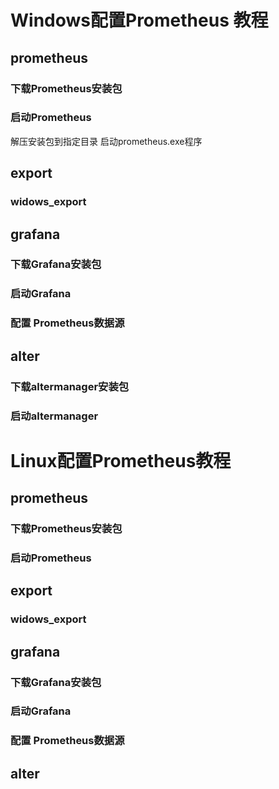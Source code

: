 # Windows配置Prometheus 教程

## prometheus
### 下载Prometheus安装包
[prometheus]: https://prometheus.io/download/
[2.37.9-LTS]: https://github.com/prometheus/prometheus/releases/download/v2.37.9/prometheus-2.37.9.windows-amd64.zip
### 启动Prometheus
解压安装包到指定目录
启动prometheus.exe程序

## export 
### widows_export

## grafana
### 下载Grafana安装包
### 启动Grafana
### 配置 Prometheus数据源

## alter
### 下载altermanager安装包
[altermanager]: https://github.com/prometheus/alertmanager/releases/download/v0.26.0/alertmanager-0.26.0.windows-amd64.zip
### 启动altermanager



# Linux配置Prometheus教程
## prometheus
### 下载Prometheus安装包
### 启动Prometheus

## export 
### widows_export

## grafana
### 下载Grafana安装包
### 启动Grafana
### 配置 Prometheus数据源

## alter